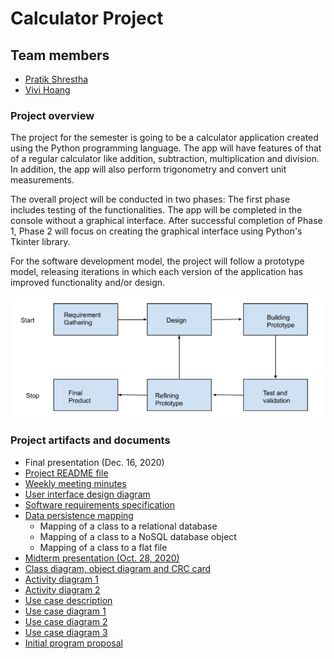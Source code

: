 # Calculator Project

## Team members
* [Pratik Shrestha](https://github.com/pratik-stha/)
* [Vivi Hoang](https://vivi-hoang.github.io/)

### Project overview
The project for the semester is going to be a calculator application created using the Python programming language. The app will have features of that of a regular calculator like addition, subtraction, multiplication and division. In addition, the app will also perform trigonometry and convert unit measurements.

The overall project will be conducted in two phases: The first phase includes testing of the functionalities. The app will be completed in the console without a graphical interface. After successful completion of Phase 1, Phase 2 will focus on creating the graphical interface using Python's Tkinter library.

For the software development model, the project will follow a prototype model, releasing iterations in which each version of the application has improved functionality and/or design.

![Prototype model](https://raw.githubusercontent.com/pratik-stha/GVSU-CIS641-MISCHIEF-MANAGEMENT/master/docs/Block%20Diagram.PNG)

### Project artifacts and documents
* Final presentation (Dec. 16, 2020)
* [Project README file](https://github.com/pratik-stha/GVSU-CIS641-MISCHIEF-MANAGEMENT/blob/master/README.md)
* [Weekly meeting minutes](https://github.com/pratik-stha/GVSU-CIS641-MISCHIEF-MANAGEMENT/tree/master/meetings)
* [User interface design diagram](https://github.com/pratik-stha/GVSU-CIS641-MISCHIEF-MANAGEMENT/blob/master/artifacts/uid-models/wnd.png)
* [Software requirements specification](https://github.com/pratik-stha/GVSU-CIS641-MISCHIEF-MANAGEMENT/blob/master/docs/software_requirements_specification.md)
* [Data persistence mapping](https://github.com/pratik-stha/GVSU-CIS641-MISCHIEF-MANAGEMENT/blob/master/Mapping%20Diagram/Mapping%20Diagram(1).pdf)
  * Mapping of a class to a relational database
  * Mapping of a class to a NoSQL database object
  * Mapping of a class to a flat file
* [Midterm presentation (Oct. 28, 2020)](https://github.com/pratik-stha/GVSU-CIS641-MISCHIEF-MANAGEMENT/blob/master/docs/midterm-presentation.pdf)
* [Class diagram, object diagram and CRC card](https://github.com/pratik-stha/GVSU-CIS641-MISCHIEF-MANAGEMENT/blob/master/artifacts/structural-models/Class%20diagram.pdf)
* [Activity diagram 1](https://github.com/pratik-stha/GVSU-CIS641-MISCHIEF-MANAGEMENT/blob/master/artifacts/functional-models/Activity%20Diagram%201.pdf)
* [Activity diagram 2](https://github.com/pratik-stha/GVSU-CIS641-MISCHIEF-MANAGEMENT/blob/master/artifacts/functional-models/Activity%20Diagram%202.pdf)
* [Use case description](https://github.com/pratik-stha/GVSU-CIS641-MISCHIEF-MANAGEMENT/blob/master/artifacts/functional-models/use-case-description1.md)
* [Use case diagram 1](https://github.com/pratik-stha/GVSU-CIS641-MISCHIEF-MANAGEMENT/blob/master/artifacts/functional-models/use-case-diagram1-calculator-system.png)
* [Use case diagram 2](https://github.com/pratik-stha/GVSU-CIS641-MISCHIEF-MANAGEMENT/blob/master/artifacts/functional-models/use-case-diagram2-graphic-interface.png)
* [Use case diagram 3](https://github.com/pratik-stha/GVSU-CIS641-MISCHIEF-MANAGEMENT/blob/master/artifacts/functional-models/use-case-diagram3-unit-conversion.png)
* [Initial program proposal](https://github.com/pratik-stha/GVSU-CIS641-MISCHIEF-MANAGEMENT/blob/master/docs/Project%20Proposal.md)
